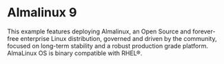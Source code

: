 # Almalinux 9

This example features deploying Almalinux, an Open Source and forever-free enterprise Linux distribution, governed and driven by the community, focused on long-term stability and a robust production grade platform. AlmaLinux OS is binary compatible with RHEL®.